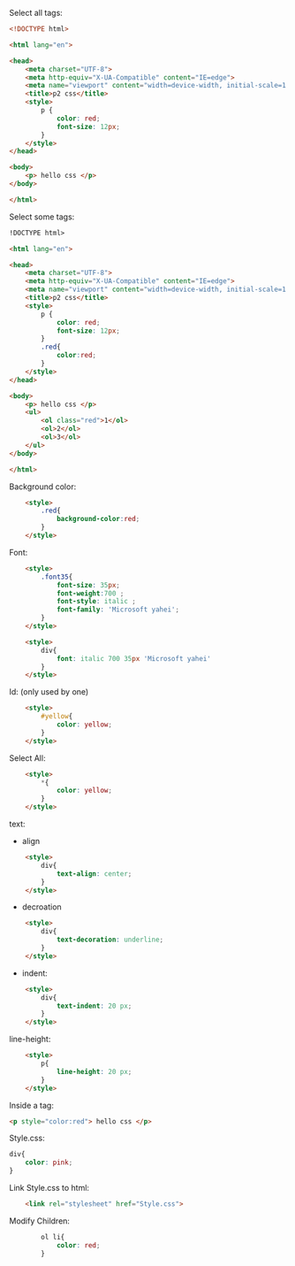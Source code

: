 
Select all tags:

```html
<!DOCTYPE html>

<html lang="en">

<head>
    <meta charset="UTF-8">
    <meta http-equiv="X-UA-Compatible" content="IE=edge">
    <meta name="viewport" content="width=device-width, initial-scale=1.0">
    <title>p2 css</title>
    <style>
        p {
            color: red;
            font-size: 12px;
        }
    </style>
</head>

<body>
    <p> hello css </p>
</body>

</html>
```


Select some tags:
```html
!DOCTYPE html>

<html lang="en">

<head>
    <meta charset="UTF-8">
    <meta http-equiv="X-UA-Compatible" content="IE=edge">
    <meta name="viewport" content="width=device-width, initial-scale=1.0">
    <title>p2 css</title>
    <style>
        p {
            color: red;
            font-size: 12px;
        }
        .red{
            color:red;
        }
    </style>
</head>

<body>
    <p> hello css </p>
    <ul>
        <ol class="red">1</ol>
        <ol>2</ol>
        <ol>3</ol>
    </ul>
</body>

</html>
```

Background color:

```html
    <style>
        .red{
            background-color:red;
        }
    </style>

```

Font:

```html
    <style>
        .font35{
            font-size: 35px;
            font-weight:700 ;
            font-style: italic ;
            font-family: 'Microsoft yahei';
        }
    </style>
```

```html
    <style>
        div{
            font: italic 700 35px 'Microsoft yahei'
        }
    </style>
```

Id: (only used by one)
```html
    <style>
        #yellow{
            color: yellow;
        }
    </style>
```

Select All:
```html
    <style>
        *{
            color: yellow;
        }
    </style>
```


text:

- align
```html
    <style>
        div{
            text-align: center;
        }
    </style>
```

- decroation
```html
    <style>
        div{
            text-decoration: underline;
        }
    </style>
```

- indent:
```html
    <style>
		div{
            text-indent: 20 px;
        }
    </style>     
```

line-height:
```html
    <style>
		p{
            line-height: 20 px;
        }
    </style>     
```

Inside a tag:
```html
<p style="color:red"> hello css </p>
```

Style.css:
```css
div{
    color: pink;
}
```

Link Style.css to html:
```html
    <link rel="stylesheet" href="Style.css">
```

Modify Children:
```css
        ol li{
            color: red;
        }
```
